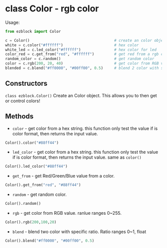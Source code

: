 # class Color - rgb color

Usage:
```python
from ezblock import Color

c = Color()                                      # create an color object
white = c.color("#ffffff")                       # hex color
white_led = c.led_color("#ffffff")               # hex color for led
color_red = c.get_from("red", "#ffffff")         # get red from a rgb color
random_color = c.random()                        # get random color
color = c.rgb(200, 20, 40)                       # get color from RGB value
blended = c.blend("#ff0000", "#00ff00", 0.5)     # blend 2 color with specific ratio
```
## Constructors
```class ezblock.Color()```
Create an Color object. This allows you to then get or control colors!

## Methods
- `color` - get color from a hex string. this function only test the value if is color format, then returns the input value.
```python
Color().color("#88ff44")
```
- `led_color` - get color from a hex string. this function only test the value if is color format, then returns the input value. same as `color()`
```python
Color().led_color("#88ff44")
```
- `get_from` - get Red/Green/Blue value from a color.
```python
Color().get_from("red", "#88ff44")
```
- `random` - get random color.
```python
Color().random()
```
- `rgb` - get color from RGB value. ranlue ranges 0~255.
```python
Color().rgb(200,100,20)
```
- `blend` - blend two color with specific ratio. Ratio ranges 0~1, float
```python
Color().blend("#ff0000", "#00ff00", 0.5)
```